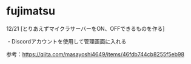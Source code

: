 # fujimatsu

12/21 [とりあえずマイクラサーバーをON、OFFできるものを作る]

・Discordアカウントを使用して管理画面に入れる

参考：https://qiita.com/masayoshi4649/items/46fdb744cb8255f5eb98

